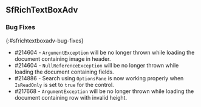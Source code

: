## SfRichTextBoxAdv

### Bug Fixes
{:#sfrichtextboxadv-bug-fixes}
* \#214604 - `ArgumentException` will be no longer thrown while loading the document containing image in header.
* \#214604 - `NullReferenceException` will be no longer thrown while loading the document containing fields.
* \#214886 - Search using `OptionsPane` is now working properly when `IsReadOnly` is set to `true` for the control.
* \#217668 - `ArgumentException` will be no longer thrown while loading the document containing row with invalid height.
